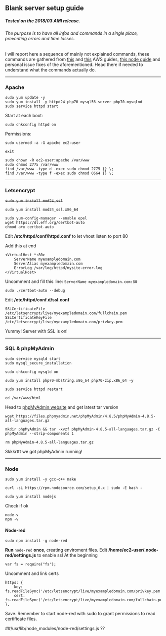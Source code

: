 ## Blank server setup guide
##### Tested on the 2018/03 AMI release.
###### The purpose is to have all infos and commands in a single place, preventing errors and time losses.
I will report here a sequence of mainly not explained commands, these commands are gathered from [this](https://docs.aws.amazon.com/AWSEC2/latest/UserGuide/install-LAMP.html) and [this](https://docs.aws.amazon.com/AWSEC2/latest/UserGuide/SSL-on-amazon-linux-ami.html) AWS guides, [this node guide](https://www.e2enetworks.com/help/knowledge-base/how-to-install-node-js-and-npm-on-centos/) and personal issue fixes of the aforementioned. Head there if needed to understand what the commands actually do.
***


### Apache
```
sudo yum update -y
sudo yum install -y httpd24 php70 mysql56-server php70-mysqlnd
sudo service httpd start
```
Start at each boot:
```
sudo chkconfig httpd on
```
Permissions:
```
sudo usermod -a -G apache ec2-user

exit
```
```
sudo chown -R ec2-user:apache /var/www
sudo chmod 2775 /var/www
find /var/www -type d -exec sudo chmod 2775 {} \;
find /var/www -type f -exec sudo chmod 0664 {} \;
```
***

### Letsencrypt
~~`sudo yum install mod24_ssl`~~
```
sudo yum install mod24_ssl.x86_64

sudo yum-config-manager --enable epel
wget https://dl.eff.org/certbot-auto
chmod a+x certbot-auto
```
Edit **/etc/httpd/conf/httpd.conf** to let vhost listen to port 80

Add this at end
```
<VirtualHost *:80>
    ServerName myexampledomain.com
    ServerAlias myexampledomain.com
    ErrorLog /var/log/httpd/mysite-error.log
</VirtualHost>
```
Uncomment and fill this line:
```ServerName myexampledomain.com:80```
```
sudo ./certbot-auto --debug
```
Edit **/etc/httpd/conf.d/ssl.conf**
```
SSLCertificateFile /etc/letsencrypt/live/myexampledomain.com/fullchain.pem
SSLCertificateKeyFile /etc/letsencrypt/live/myexampledomain.com/privkey.pem
```
Yummy! Server with SSL is on!
***

### SQL & phpMyAdmin
```
sudo service mysqld start
sudo mysql_secure_installation
```
```
sudo chkconfig mysqld on
```
```
sudo yum install php70-mbstring.x86_64 php70-zip.x86_64 -y

sudo service httpd restart

cd /var/www/html
```
Head to [phpMyAdmin website](https://www.phpmyadmin.net/downloads/) and get latest tar version
```
wget https://files.phpmyadmin.net/phpMyAdmin/4.8.5/phpMyAdmin-4.8.5-all-languages.tar.gz

mkdir phpMyAdmin && tar -xvzf phpMyAdmin-4.8.5-all-languages.tar.gz -C phpMyAdmin --strip-components 1

rm phpMyAdmin-4.8.5-all-languages.tar.gz
```
Skkkrttt we got phpMyAdmin running!
***

### Node
```
sudo yum install -y gcc-c++ make

curl -sL https://rpm.nodesource.com/setup_6.x | sudo -E bash -

sudo yum install nodejs
```
Check if ok
```
node-v
npm -v
```

#### Node-red
```
sudo npm install -g node-red
```
**Run** `node-red` **once**, creating enviroment files.
Edit **/home/ec2-user/.node-red/settings.js** to enable ssl
At the beginning
```
var fs = require("fs");
```
Uncomment and link certs
```
https: {
    key: fs.readFileSync('/etc/letsencrypt/live/myexampledomain.com/privkey.pem'),
    cert: fs.readFileSync('/etc/letsencrypt/live/myexampledomain.com/fullchain.pem')
},
```
Save. Remember to start node-red with sudo to grant permissions to read certificate files.

##/usr/lib/node_modules/node-red/settings.js ??
